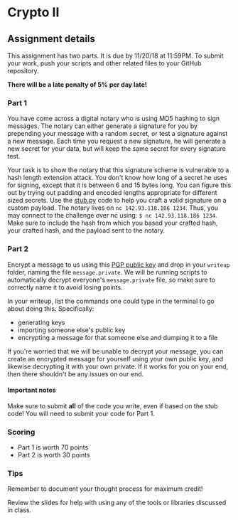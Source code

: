 # Crypto II

## Assignment details

This assignment has two parts. It is due by 11/20/18 at 11:59PM. To submit your
work, push your scripts and other related files to your GitHub repository.

**There will be a late penalty of 5% per day late!**

### Part 1

You have come across a digital notary who is using MD5 hashing to sign messages.
The notary can either generate a signature for you by prepending your message
with a random secret, or test a signature against a new message. Each time you
request a new signature, he will generate a new secret for your data, but will
keep the same secret for every signature test.

Your task is to show the notary that this signature scheme is vulnerable to a
hash length extension attack. You don't know how long of a secret he uses for
signing, except that it is between 6 and 15 bytes long. You can figure this out
by trying out padding and encoded lengths appropriate for different sized
secrets. Use the [stub.py](challenges/stub.py) code to help you craft a valid
signature on a custom payload. The notary lives on `nc 142.93.118.186 1234`.
Thus, you may connect to the challenge over nc using:
`$ nc 142.93.118.186 1234`. Make sure to include the hash from which you based
your crafted hash, your crafted hash, and the payload sent to the notary.

### Part 2

Encrypt a message to us using this [PGP public key](pgpassignment.key) and drop
in your `writeup` folder, naming the file `message.private`. We will be running
scripts to automatically decrypt everyone's `message.private` file, so make sure
to correctly name it to avoid losing points.

In your writeup, list the commands one could type in the terminal to go about
doing this. Specifically:

* generating keys
* importing someone else's public key
* encrypting a message for that someone else and dumping it to a file

If you're worried that we will be unable to decrypt your message, you can create
an encrypted message for yourself using your own public key, and likewise
decrypting it with your own private. If it works for you on your end,
then there shouldn't be any issues on our end.

#### Important notes

Make sure to submit **all** of the code you write, even if based on the stub
code! You will need to submit your code for Part 1.

### Scoring

* Part 1 is worth 70 points
* Part 2 is worth 30 points

### Tips

Remember to document your thought process for maximum credit!

Review the slides for help with using any of the tools or libraries discussed in
class.
